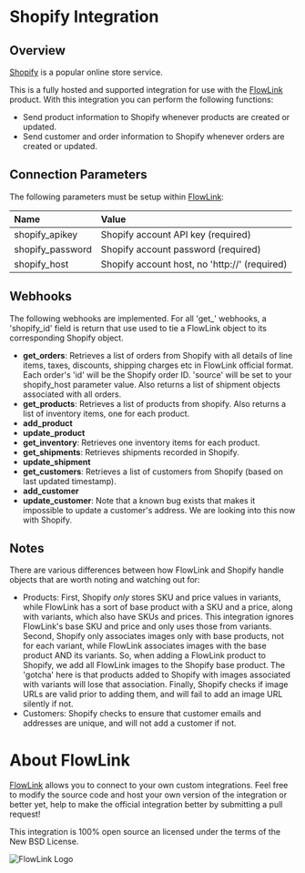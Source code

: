 # Shopify Integration

## Overview

[Shopify](http://www.shopify.com/) is a popular online store service.

This is a fully hosted and supported integration for use with the
[FlowLink](http://flowlink.io/) product. With this integration you can perform the
following functions:

* Send product information to Shopify whenever products are created or updated.
* Send customer and order information to Shopify whenever orders are created or
updated.

## Connection Parameters

The following parameters must be setup within [FlowLink](http://flowlink.io/):

| Name | Value |
| :----| :-----|
| shopify_apikey   | Shopify account API key (required) |
| shopify_password | Shopify account password (required) |
| shopify_host     | Shopify account host, no 'http://' (required) |

## Webhooks

The following webhooks are implemented. For all 'get_' webhooks, a
'shopify_id' field is return that use used to tie a FlowLink object to its
corresponding Shopify object.

* **get_orders**: Retrieves a list of orders from Shopify with all details
  of line items, taxes, discounts, shipping charges etc in FlowLink official
  format. Each order's 'id' will be the Shopify order ID. 'source' will be set
  to your shopify_host parameter value. Also returns a list of shipment
  objects associated with all orders.
* **get_products**: Retrieves a list of products from shopify.
  Also returns a list of inventory items, one for each product.
* **add_product**
* **update_product**
* **get_inventory**: Retrieves one inventory items for each product.
* **get_shipments**: Retrieves shipments recorded in Shopify.
* **update_shipment**
* **get_customers**: Retrieves a list of customers from Shopify (based on last
  updated timestamp).
* **add_customer**
* **update_customer**: Note that a known bug exists that makes it
  impossible to update a customer's address. We are looking into this now
  with Shopify.

## Notes

There are various differences between how FlowLink and Shopify handle objects
that are worth noting and watching out for:

* Products: First, Shopify *only* stores SKU and price values in variants,
  while FlowLink has a sort of base product with a SKU and a price,
  along with variants, which also have SKUs and prices. This integration
  ignores FlowLink's base SKU and price and only uses those from variants.
  Second, Shopify only associates images only with base products, not for
  each variant, while FlowLink associates images with the base product AND
  its variants. So, when adding a FlowLink product to Shopify, we add all
  FlowLink images to the Shopify base product. The 'gotcha' here is that
  products added to Shopify with images associated with variants will lose
  that association. Finally, Shopify checks if image URLs are valid prior
  to adding them, and will fail to add an image URL silently if not.
* Customers: Shopify checks to ensure that customer emails and addresses
  are unique, and will not add a customer if not.

# About FlowLink

[FlowLink](http://flowlink.io/) allows you to connect to your own custom integrations.
Feel free to modify the source code and host your own version of the integration
or better yet, help to make the official integration better by submitting a pull request!

This integration is 100% open source an licensed under the terms of the New BSD License.

![FlowLink Logo](http://flowlink.io/wp-content/uploads/logo-1.png)
